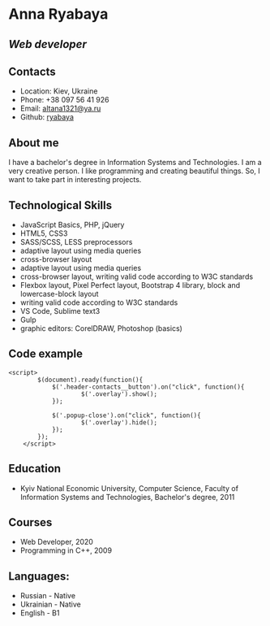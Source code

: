 # Anna Ryabaya

## _Web developer_

## Contacts

- Location: Kiev, Ukraine
- Phone: +38 097 56 41 926
- Email: altana1321@ya.ru
- Github: [ryabaya](https://github.com/ryabaya)

## About me

I have a bachelor's degree in Information Systems and Technologies. I am a very creative person. I like programming and creating beautiful things. So, I want to take part in interesting projects.

## Technological Skills

- JavaScript Basics, PHP, jQuery
- HTML5, CSS3
- SASS/SCSS, LESS preprocessors
- adaptive layout using media queries
- cross-browser layout
- adaptive layout using media queries
- cross-browser layout, writing valid code according to W3C standards
- Flexbox layout, Pixel Perfect layout, Bootstrap 4 library, block and lowercase-block layout
- writing valid code according to W3C standards
- VS Code, Sublime text3
- Gulp
- graphic editors: CorelDRAW, Photoshop (basics)

## Code example

```
<script>
		$(document).ready(function(){
			$('.header-contacts__button').on("click", function(){
					$('.overlay').show();
			});

			$('.popup-close').on("click", function(){
					$('.overlay').hide();
			});
		});
	</script>
```

## Education

- Kyiv National Economic University, Computer Science, Faculty of Information Systems and Technologies, Bachelor's degree, 2011

## Courses

- Web Developer, 2020
- Programming in C++, 2009

## Languages:

- Russian - Native
- Ukrainian - Native
- English - B1
